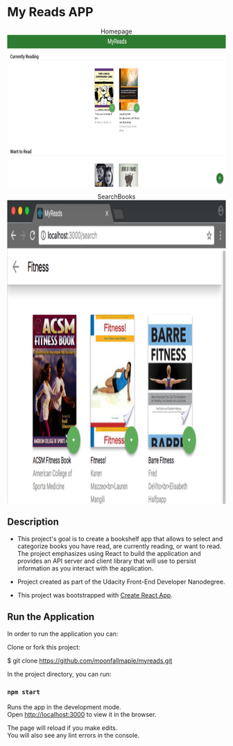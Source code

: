 # My Reads APP

<div  align="center">
Homepage
<img src="./demo1.png" width = "900" height = "350" alt="图片名称" align=center /></b>

SearchBooks
<img src="./demo2.png" width = "1000" height = "700" alt="图片名称" align=center />
</div>


## Description
- This project's goal is to create a bookshelf app that allows to select and categorize books you have read, are currently reading, or want to read. The project emphasizes using React to build the application and provides an API server and client library that will use to persist information as you interact with the application.

- Project created as part of the Udacity Front-End Developer Nanodegree.

- This project was bootstrapped with [Create React App](https://github.com/facebook/create-react-app).

## Run the Application
In order to run the application you can:

Clone or fork this project:

$ git clone https://github.com/moonfallmaple/myreads.git

In the project directory, you can run:

### `npm start`

Runs the app in the development mode.<br>
Open [http://localhost:3000](http://localhost:3000) to view it in the browser.

The page will reload if you make edits.<br>
You will also see any lint errors in the console.



